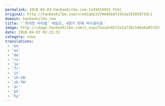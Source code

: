 ```yaml
---
permalink: 2018-04-03-hankookilbo.com-1149416942.html
original: http://hankookilbo.com/v/e02ab2337084bbdf1953a103058f3dc1
domain: hankookilbo.com
title: '‘최지만 라이벌’ 테임즈, 4경기 만에 마수걸이포'
image: http://image.hankookilbo.com/i.aspx?Guid=6572a1a730c546a6a07c019d1a803af6&Month=HKSports&size=980
date: 2018-04-03 02:22:31
category: news
translations: 
 - 'en'
 - 'es'
 - 'de'
 - 'ru'
 - 'ja'
 - 'fr'
 - 'it'
 - 'zh-CN'
 - 'zh-TW'
 - 'ar'
 - 'pt'
 - 'hy'
---
```


